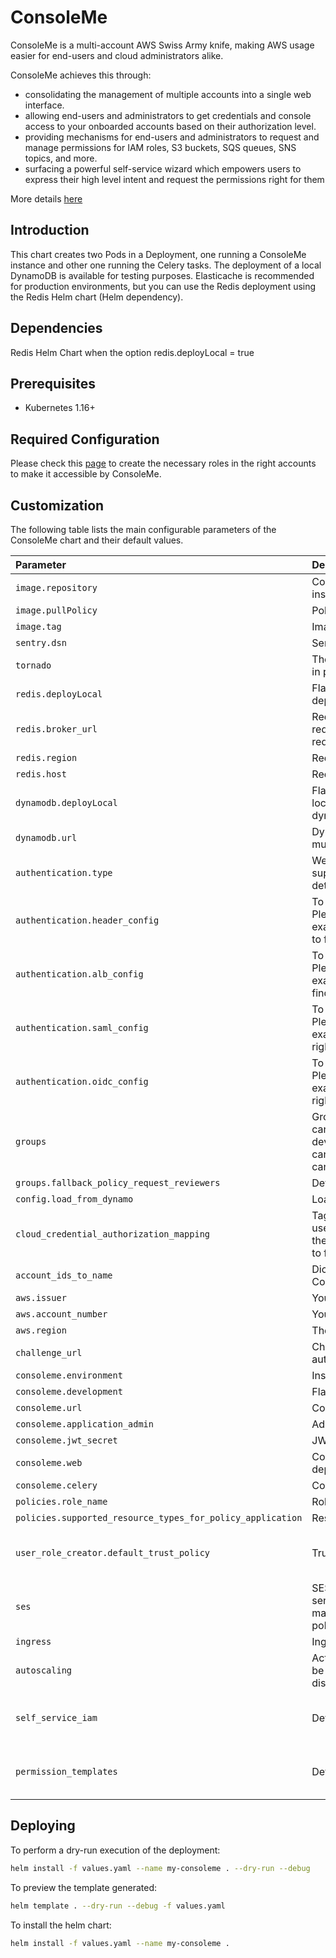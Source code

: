 # ConsoleMe

ConsoleMe is a multi-account AWS Swiss Army knife, making AWS usage easier for end-users and cloud administrators alike.

ConsoleMe achieves this through:

* consolidating the management of multiple accounts into a single web interface.
* allowing end-users and administrators to get credentials and console access to your onboarded accounts based on their authorization level.
* providing mechanisms for end-users and administrators to request and manage permissions for IAM roles, S3 buckets, SQS queues, SNS topics, and more.
* surfacing a powerful self-service wizard which empowers users to express their high level intent and request the permissions right for them

More details [here](https://hawkins.gitbook.io/consoleme/)

## Introduction

This chart creates two Pods in a Deployment, one running a ConsoleMe instance and other one running the Celery tasks.
The deployment of a local DynamoDB is available for testing purposes.
Elasticache is recommended for production environments, but you can use the Redis deployment using the Redis Helm chart (Helm dependency).

## Dependencies

Redis Helm Chart when the option redis.deployLocal = true

## Prerequisites

* Kubernetes 1.16+

## Required Configuration

Please check this [page](https://hawkins.gitbook.io/consoleme/prerequisites/required-iam-permissions) to create the necessary roles in the right accounts to make it accessible by ConsoleMe.

## Customization

The following table lists the main configurable parameters of the ConsoleMe chart and their default values.

Parameter                          | Description                                                                                                | Default
:--------------------------------- | :--------------------------------------------------------------------------------------------------------- | :---------------------------------------------------
`image.repository` | Container image used by ConsoleMe and Celery instances | `consoleme/consoleme`
`image.pullPolicy` | Policy to pull the container images | `IfNotPresent`
`image.tag` | Image tag | `latest`
`sentry.dsn` | Sentry DSN to send exceptions | `N/A`
`tornado` | These are the tornado settings. Set `debug` to false in production. | `{}`
`redis.deployLocal` | Flag to activate the Redis deployment via the dependency Redis Helm chart  | `false`
`redis.broker_url` | Redis broker URL in the format redis://HOST:PORT/DATABASE. For local Redis use redis://consoleme-redis-master:6379/1  | `N/A`
`redis.region` | Redis region location  | `N/A`
`redis.host` | Redis host address  | `N/A`
`dynamodb.deployLocal` | Flag to activate the DynamoDB deployment. For local DynamoDB use http://consoleme-dynamodb:8005  | `false`
`dynamodb.url` | DynamoDB URL to be used with local deployment, must be empty if using AWS DynamoDB service  | `""`
`authentication.type` | Web App Authentication and Authorization, supported values: header, alb, oidc, saml. More details [here](https://hawkins.gitbook.io/consoleme/configuration/authentication-and-authorization)  | `header`
`authentication.header_config` | To be used **only** if authentication.type is **header**. Please check the file example_config/example_config_header_auth.yaml to find right the parameters | `{}`
`authentication.alb_config` | To be used **only** if authentication.type is **alb**. Please check the file example_config/example_config_alb_auth.yaml to find right the parameters | `{}`
`authentication.saml_config` | To be used **only** if authentication.type is **saml**. Please check the file example_config/example_config_saml.yaml to find right the parameters | `{}`
`authentication.oidc_config` | To be used **only** if authentication.type is **oidc**. Please check the file example_config/example_config_oidc.yaml to find right the parameters | `{}`
`groups` | Group definition, available groups: can_admin, can_admin_policies, development_notification_emails, can_edit_config, can_edit_policies, can_create_roles, can_delete_roles  | `{}`
`groups.fallback_policy_request_reviewers` | Default email address receiving policy reviews  | `[]`
`config.load_from_dynamo` | Load configuration from DynamoDB | `false`
`cloud_credential_authorization_mapping` | Tags used to define the IAM roles which user/group are authorized to access. Please check the file example_config/example_config_base.yaml to find the right parameters  | `{}`
`account_ids_to_name` | Dictionary of AWS accounts to be used by ConsoleMe | `{}`
`aws.issuer` | Your company's name | `YourCompany`
`aws.account_number` | Your AWS main account number | `""`
`aws.region` | The region used by the main account | `us-east-1`
`challenge_url` | Challenge URL authentication is used to authenticate users from CLI clients (like Weep). | `{}`
`consoleme.environment` | Instance environment | `prod`
`consoleme.development` | Flag to activate development mode | `true`
`consoleme.url` | ConsoleMe URL | `http://localhost:8081`
`consoleme.application_admin` | Admin username | `consoleme_admins@example.com`
`consoleme.jwt_secret` | JWT secret | `secret`
`consoleme.web` | Configuration used in ConsoleMe instance deployment | `{}`
`consoleme.celery` | Configuration used in Celery instance deployment | `{}`
`policies.role_name` | Role to be assumed by ConsoleMe | `{}`
`policies.supported_resource_types_for_policy_application` | Resource types supported for policy application | `["s3", "sqs", "sns"]`
`user_role_creator.default_trust_policy` | Trust policy to be added to new roles | `{"Version": "2012-10-17","Statement": [{"Effect": "Allow","Principal": {"Service": "ec2.amazonaws.com"},"Action": "sts:AssumeRole"}]}`
`ses` | SES configuration is necessary for ConsoleMe to send e-mails to your users. ConsoleMe sends e-mails to notify administrators and requesters about policy requests applicable to them | `{}`
`ingress` | Ingress configuration, default is disabled  | `{}`
`autoscaling` |  Activate HPA for the deployments. Resources must be set in ConsoleMe to use HPA. Default is disabled  | `{}`
`self_service_iam` |  Default templates to be used by the Self-Service  | Reference the default values provided in consoleme/lib/defaults.py as SELF_SERVICE_IAM_DEFAULTS
`permission_templates` |  Default templates to be used by the Policy Editor  | Reference the default values provided in consoleme/lib/defaults.py as PERMISSION_TEMPLATE_DEFAULTS

## Deploying

To perform a dry-run execution of the deployment:

```bash
helm install -f values.yaml --name my-consoleme . --dry-run --debug
```

To preview the template generated:

```bash
helm template . --dry-run --debug -f values.yaml
```

To install the helm chart:

```bash
helm install -f values.yaml --name my-consoleme .
```

